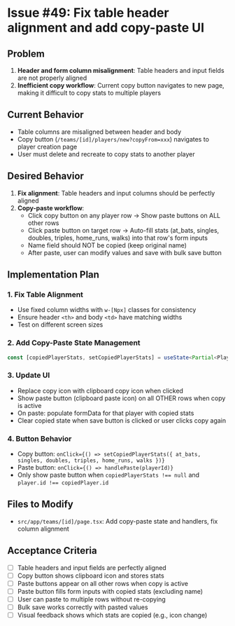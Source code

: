 # Issue #49: Fix table header alignment and add copy-paste UI

## Problem
1. **Header and form column misalignment**: Table headers and input fields are not properly aligned
2. **Inefficient copy workflow**: Current copy button navigates to new page, making it difficult to copy stats to multiple players

## Current Behavior
- Table columns are misaligned between header and body
- Copy button (`/teams/[id]/players/new?copyFrom=xxx`) navigates to player creation page
- User must delete and recreate to copy stats to another player

## Desired Behavior
1. **Fix alignment**: Table headers and input columns should be perfectly aligned
2. **Copy-paste workflow**:
   - Click copy button on any player row → Show paste buttons on ALL other rows
   - Click paste button on target row → Auto-fill stats (at_bats, singles, doubles, triples, home_runs, walks) into that row's form inputs
   - Name field should NOT be copied (keep original name)
   - After paste, user can modify values and save with bulk save button

## Implementation Plan

### 1. Fix Table Alignment
- Use fixed column widths with `w-[Npx]` classes for consistency
- Ensure header `<th>` and body `<td>` have matching widths
- Test on different screen sizes

### 2. Add Copy-Paste State Management
```typescript
const [copiedPlayerStats, setCopiedPlayerStats] = useState<Partial<Player> | null>(null);
```

### 3. Update UI
- Replace copy icon with clipboard copy icon when clicked
- Show paste button (clipboard paste icon) on all OTHER rows when copy is active
- On paste: populate formData for that player with copied stats
- Clear copied state when save button is clicked or user clicks copy again

### 4. Button Behavior
- Copy button: `onClick={() => setCopiedPlayerStats({ at_bats, singles, doubles, triples, home_runs, walks })}`
- Paste button: `onClick={() => handlePaste(playerId)}`
- Only show paste button when `copiedPlayerStats !== null` and `player.id !== copiedPlayer.id`

## Files to Modify
- `src/app/teams/[id]/page.tsx`: Add copy-paste state and handlers, fix column alignment

## Acceptance Criteria
- [ ] Table headers and input fields are perfectly aligned
- [ ] Copy button shows clipboard icon and stores stats
- [ ] Paste buttons appear on all other rows when copy is active
- [ ] Paste button fills form inputs with copied stats (excluding name)
- [ ] User can paste to multiple rows without re-copying
- [ ] Bulk save works correctly with pasted values
- [ ] Visual feedback shows which stats are copied (e.g., icon change)
